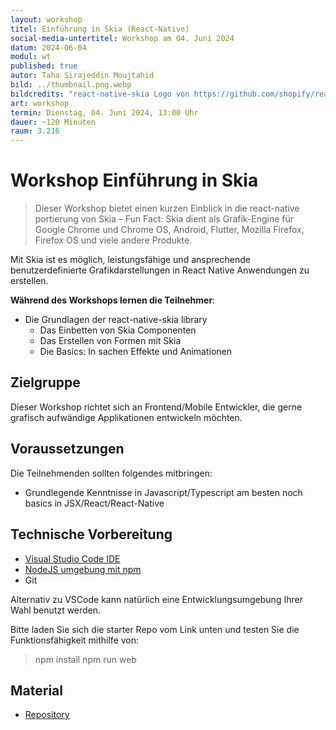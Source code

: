 ```yaml
---
layout: workshop
titel: Einführung in Skia (React-Native)
social-media-untertitel: Workshop am 04. Juni 2024
datum: 2024-06-04
modul: wt
published: true
autor: Taha Sirajeddin Moujtahid
bild: ../thumbnail.png.webp
bildcredits: "react-native-skia Logo von https://github.com/shopify/react-native-skia"
art: workshop
termin: Dienstag, 04. Juni 2024, 13:00 Uhr
dauer: ~120 Minuten
raum: 3.216
---
```


# Workshop Einführung in Skia

> Dieser Workshop bietet einen kurzen Einblick in die react-native portierung von Skia – Fun Fact: Skia dient als Grafik-Engine für Google Chrome und Chrome OS, Android, Flutter, Mozilla Firefox, Firefox OS und viele andere Produkte.

Mit Skia ist es möglich, leistungsfähige und ansprechende benutzerdefinierte Grafikdarstellungen in React Native Anwendungen zu erstellen. 

**Während des Workshops lernen die Teilnehmer**:

* Die Grundlagen der react-native-skia library
    * Das Einbetten von Skia Componenten
    * Das Erstellen von Formen mit Skia 
    * Die Basics: In sachen Effekte und Animationen


## Zielgruppe

Dieser Workshop richtet sich an Frontend/Mobile Entwickler, die gerne grafisch aufwändige Applikationen entwickeln möchten.


## Voraussetzungen

Die Teilnehmenden sollten folgendes mitbringen:

* Grundlegende Kenntnisse in Javascript/Typescript am besten noch basics in JSX/React/React-Native 


## Technische Vorbereitung
* [Visual Studio Code IDE](https://code.visualstudio.com/) 
* [NodeJS umgebung mit npm](https://nodejs.org/en)
* Git

Alternativ zu VSCode kann natürlich eine Entwicklungsumgebung Ihrer Wahl benutzt werden.

Bitte laden Sie sich die starter Repo vom Link unten und testen Sie die Funktionsfähigkeit mithilfe von:

> npm install
> npm run web


## Material

* [Repository](https://github.com/Taha-Moujtahid/workshop_webtech2024)
